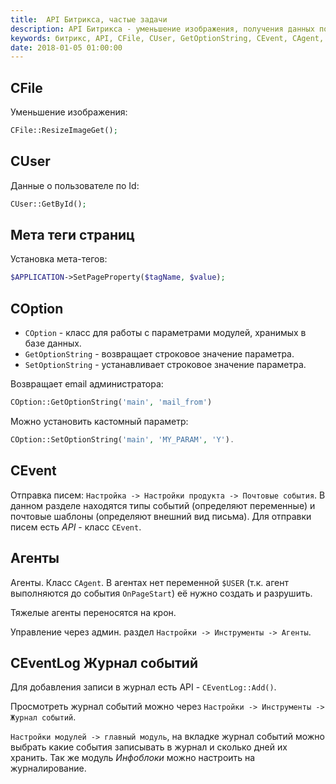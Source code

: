 ```yaml
---
title:  API Битрикса, частые задачи
description: API Битрикса - уменьшение изображения, получения данных пользователя, установка мета тегов страницы, получение и установка параметров модуля, отправка писем, использование агентов, работа с журналом событий.
keywords: битрикс, API, CFile, CUser, GetOptionString, CEvent, CAgent, CEventLog
date: 2018-01-05 01:00:00
---
```


## CFile

Уменьшение изображения:

```php
CFile::ResizeImageGet();
```

## CUser

Данные о пользователе по Id:

```php
CUser::GetById();
```

## Мета теги страниц

Установка мета-тегов: 

```php
$APPLICATION->SetPageProperty($tagName, $value);
```

## COption

+ `COption` - класс для работы с параметрами модулей, хранимых в базе данных.
+ `GetOptionString`  - возвращает строковое значение параметра.  
+ `SetOptionString` - устанавливает строковое значение параметра.

Возвращает email администратора: 

```php
COption::GetOptionString('main', 'mail_from')
```

Можно установить кастомный параметр:

```php
COption::SetOptionString('main', 'MY_PARAM', 'Y').
```

## CEvent

Отправка писем: `Настройка -> Настройки продукта -> Почтовые события`. В данном разделе находятся типы событий (определяют переменные) и почтовые шаблоны (определяют внешний вид письма). Для отправки писем есть *API* - класс `CEvent`.

## Агенты

Агенты. Класс `CAgent`. В агентах нет переменной `$USER` (т.к. агент выполняются до события `OnPageStart`) её нужно создать и разрушить.

Тяжелые агенты переносятся на крон.

Управление через админ. раздел `Настройки -> Инструменты -> Агенты`.

## CEventLog Журнал событий

Для добавления записи в журнал есть API - `CEventLog::Add()`.

Просмотреть журнал событий можно через `Настройки -> Инструменты -> Журнал событий`.

`Настройки модулей -> главный модуль`, на вкладке журнал событий можно выбрать какие события записывать в журнал и сколько дней их хранить. Так же модуль *Инфоблоки* можно настроить на журналирование.